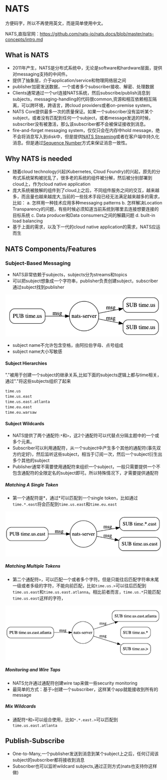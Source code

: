 # NATS

方便码字，所以不再使用英文，而是简单使用中文。

NATS,直指官网：https://github.com/nats-io/nats.docs/blob/master/nats-concepts/intro.md

## What is NATS

- 2011年产生，NATS是分布式系统中，无论是software和hardware层面，提供对messaging支持的中间件。
- 提供了抽象层，介于application/service和物理网络层之间
- publisher加密发送数据，一个或者多个subscriber接收、解密、处理数据
- Clients通常通过一个url连接NATS系统，然后subscribe/publish消息到subjects，messaging-handling的代码很common,资源和相互依赖相互隔离，可以跨环境，跨语言，跨cloud providers或者on-premise system。
- NATS Core提供最多一次的质量保证。如果一个subscriber没有监听某个subject，或者没有匹配到任何一个subject，或者message发送的时候，subscriber没有被激活，那么该subscriber都不会被保证接收到消息。
- fire-and-forget messaging system，仅仅只会在内存中hold message，绝不会将消息写入到disk中，但是提供[NATS Streaming](https://docs.nats.io/nats-streaming-concepts/intro)或者在客户端中持久化消息。但是通过[Sequence Number](https://docs.nats.io/nats-concepts/seq_num)方式来保证消息一致性。

## Why NATS is needed

- 随着cloud technology兴起(Kubernetes, Cloud Foundry)的兴起，原先的分布式系统架构被扰乱了，很多老的系统的组件被分解，然后被分别部署到cloud上，作为cloud native application
- 庞大系统被肢解的组件到了cloud上之后，不同组件服务之间的交互，越来越多，而且量也越来越庞大,当前的一些技术手段已经无法满足越来越多的需求，比如：
    a. 怎样用一种技术应用多种messaging patterns
    b. 怎样解决Location Transparency的问题，有些时候必须知道当前系统到哪里去连接想要连接的目标系统
    c. Data producer和Data consumers之间的解藕问题
    d. built-in load balancing
- 基于上面的需求，以及下一代的cloud native application的需求，NATS应运而生

## NATS Components/Features

### Subject-Based Messaging

- NATS非常依赖于subjects，subjects分为streams和topics
- 可以把subject想象成一个字符串，publisher负责创建subject，subscriber通过subject找到publisher

![subject](subject.png)

- subject name不允许包含空格，由阿拉伯字母、点号组成
- subject name大小写敏感

#### Subject Hierarchies

"."被用于创建一个subject的继承关系,比如下面的subjects逻辑上都与time相关，通过"."将这些subjects组织了起来

```txt
time.us
time.us.east
time.us.east.atlanta
time.eu.east
time.eu.warsaw
```

#### Subject Wildcards

- NATS提供了两个通配符:`*`和`>`，这2个通配符可以代替点分隔主题中的一个或多个元素。
- Subscriber可以利用通配符，从一个subject中产生多个其他的通配符(事先双方约定好)，然后监听这些subject，相当于订阅一次，然后一个subject衍生出多个其他的subject
- Publisher通常不需要使用通配符来组织一个subject，一般只需要提供一个不包含通配符的全限定名的subject即可。所以特殊情况下，才需要提供通配符

##### Matching A Single Token

- 第一个通配符是*，通过*可以匹配到一个single token，比如通过`time.*.east`将会匹配到`time.us.east`和`time.eu.east`

![star token](slash-token.png)

##### Matching Multiple Tokens

- 第二个通配符`>`，可以匹配一个或者多个字符。但是只能往后匹配字符串末尾一级或者多级的字符，不能向前匹配，比如`time.us.>`可以往后匹配到`time.us.east`和`time.us.east.atlanna`。相比前者而言，`time.us.*`只能匹配`time.us.east`这样的字符，

![multiple token](multiple-token.png)

##### Monitoring and Wire Taps

- NATS允许通过通配符创建wire tap来做一些security monitoring
- 最简单的方式：基于`>`创建一个subscriber，这样某个app就能接收到所有的message

##### Mix Wildcards

- 通配符`*`和`>`可以组合使用，比如`*.*.east.>`可以匹配到`time.us.east.atlanta`

## Publish-Subscribe

- One-to-Many,一个publisher发送到消息到某个subject上之后，任何订阅该subject的subscriber都将接收到消息
- Subscriber也可以监听wildcard subjects,通过正则方式(nats也支持你这样做)
